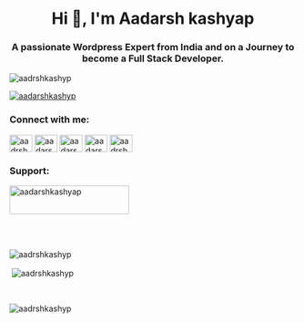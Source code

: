 <h1 align="center">Hi 👋, I'm Aadarsh kashyap</h1>
<h3 align="center">A passionate Wordpress Expert from India and on a Journey to become a Full Stack Developer.</h3>

<p align="left"> <img src="https://komarev.com/ghpvc/?username=aadrshkashyp&label=Profile%20views&color=0e75b6&style=flat" alt="aadrshkashyp" /> </p>

<p align="left"> <a href="https://twitter.com/aadarshkashyp" target="blank"><img src="https://img.shields.io/twitter/follow/aadarshkashyp?logo=twitter&style=for-the-badge" alt="aadarshkashyp" /></a> </p>

<h3 align="left">Connect with me:</h3>
<p align="left">
<a href="https://codepen.io/aadrshkashyp" target="blank"><img align="center" src="https://raw.githubusercontent.com/rahuldkjain/github-profile-readme-generator/master/src/images/icons/Social/codepen.svg" alt="aadrshkashyp" height="30" width="40" /></a>
<a href="https://twitter.com/aadarshkashyp" target="blank"><img align="center" src="https://raw.githubusercontent.com/rahuldkjain/github-profile-readme-generator/master/src/images/icons/Social/twitter.svg" alt="aadarshkashyp" height="30" width="40" /></a>
<a href="https://linkedin.com/in/aadarshkashyp" target="blank"><img align="center" src="https://raw.githubusercontent.com/rahuldkjain/github-profile-readme-generator/master/src/images/icons/Social/linked-in-alt.svg" alt="aadarshkashyp" height="30" width="40" /></a>
<a href="https://fb.com/aadarshkashyp" target="blank"><img align="center" src="https://raw.githubusercontent.com/rahuldkjain/github-profile-readme-generator/master/src/images/icons/Social/facebook.svg" alt="aadarshkashyp" height="30" width="40" /></a>
<a href="https://instagram.com/aadrshkashyp" target="blank"><img align="center" src="https://raw.githubusercontent.com/rahuldkjain/github-profile-readme-generator/master/src/images/icons/Social/instagram.svg" alt="aadrshkashyp" height="30" width="40" /></a>
</p>

<h3 align="left">Support:</h3>

<p><a href="https://www.buymeacoffee.com/aadarshkashyap"> <img align="center" src="https://cdn.buymeacoffee.com/buttons/v2/default-yellow.png" height="50" width="210" alt="aadarshkashyap" /></a></p><br><br>

<p><img align="left" src="https://github-readme-stats.vercel.app/api/top-langs?username=aadrshkashyp&show_icons=true&locale=en&layout=compact" alt="aadrshkashyp" /></p><br>

<p>&nbsp;<img align="center" src="https://github-readme-stats.vercel.app/api?username=aadrshkashyp&show_icons=true&locale=en" alt="aadrshkashyp" /></p><br>

<p><img align="center" src="https://github-readme-streak-stats.herokuapp.com/?user=aadrshkashyp&" alt="aadrshkashyp" /></p>
